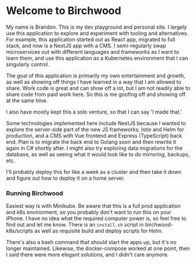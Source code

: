 # Welcome to Birchwood

My name is Brandon. This is my dev playground and personal site. I largely use this application to 
explore and experiment with tooling and alternatives. For example, this application started out as 
React app, migrated to full stack, and now is a NextJS app with a CMS. I semi-regularly swap microservices 
out with different languages and frameworks as I want to learn them, and use this application as a 
Kubernetes environment that I can singularly control.

The goal of this application is primarily my own entertainment and growth, as well as showing off things I 
have learned in a way that I am allowed to share. Work code is great and can show off a lot, but I am not 
readily able to share code from paid work here. So this is me goofing off and showing off at the same time.

I also have mostly kept this a solo venture, so that I can say 'I made that.' 

Some technologies implemented here include NextJS because I wanted to explore the server-side part of the new JS 
frameworks, Istio and Helm for production, and a CMS with Vue frontend and Express (TypeScript) back end. Plan is 
to migrate the back end to Golang soon and then rewrite it again in C# shortly after. I might also try exploring 
data migrations for the database, as well as seeing what it would look like to do mirroring, backups, etc.

I'll probably deploy this for like a week as a cluster and then take it down and figure out how to deploy it on a 
home server.

### Running Birchwood

Easiest way is with Minikube. Be aware that this is a full prod application and k8s environment, so 
you probably don't want to run this on your iPhone. I have no idea what the required computer power is, 
so feel free to find out and let me know. There is an `install.sh` script in birchwood-k8s/scripts as well as 
requisite build and deploy scripts for Helm.

There's also a bash command that should start the apps up, but it's no longer maintained. Likewise, the 
docker-compose worked at one point, then I said there were more elegant solutions, and I didn't care anymore.